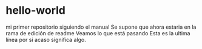 # hello-world
mi primer repositorio siguiendo el manual
Se supone que ahora estaria en la rama de edición de readme
Veamos lo que está pasando 
Esta es la ultima línea por si acaso significa algo.
